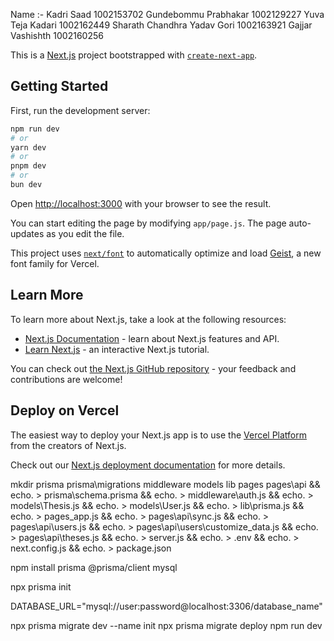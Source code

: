 Name :- Kadri Saad 1002153702
Gundebommu Prabhakar 1002129227
Yuva Teja Kadari 1002162449
Sharath Chandhra Yadav Gori 1002163921
Gajjar Vashishth 1002160256 


This is a [Next.js](https://nextjs.org) project bootstrapped with [`create-next-app`](https://nextjs.org/docs/app/api-reference/cli/create-next-app).

## Getting Started

First, run the development server:

```bash
npm run dev
# or
yarn dev
# or
pnpm dev
# or
bun dev
```

Open [http://localhost:3000](http://localhost:3000) with your browser to see the result.

You can start editing the page by modifying `app/page.js`. The page auto-updates as you edit the file.

This project uses [`next/font`](https://nextjs.org/docs/app/building-your-application/optimizing/fonts) to automatically optimize and load [Geist](https://vercel.com/font), a new font family for Vercel.

## Learn More

To learn more about Next.js, take a look at the following resources:

- [Next.js Documentation](https://nextjs.org/docs) - learn about Next.js features and API.
- [Learn Next.js](https://nextjs.org/learn) - an interactive Next.js tutorial.

You can check out [the Next.js GitHub repository](https://github.com/vercel/next.js) - your feedback and contributions are welcome!

## Deploy on Vercel

The easiest way to deploy your Next.js app is to use the [Vercel Platform](https://vercel.com/new?utm_medium=default-template&filter=next.js&utm_source=create-next-app&utm_campaign=create-next-app-readme) from the creators of Next.js.

Check out our [Next.js deployment documentation](https://nextjs.org/docs/app/building-your-application/deploying) for more details.

mkdir prisma prisma\migrations middleware models lib pages pages\api && echo. > prisma\schema.prisma && echo. > middleware\auth.js && echo. > models\Thesis.js && echo. > models\User.js && echo. > lib\prisma.js && echo. > pages_app.js && echo. > pages\api\sync.js && echo. > pages\api\users.js && echo. > pages\api\users\customize_data.js && echo. > pages\api\theses.js && echo. > server.js && echo. > .env && echo. > next.config.js && echo. > package.json

npm install prisma @prisma/client mysql

npx prisma init

DATABASE_URL="mysql://user:password@localhost:3306/database_name"

npx prisma migrate dev --name init
npx prisma migrate deploy
npm run dev
